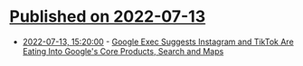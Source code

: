 # [Published on 2022-07-13](index.md)

* [2022-07-13, 15:20:00](https://tech.slashdot.org/story/22/07/13/132219/google-exec-suggests-instagram-and-tiktok-are-eating-into-googles-core-products-search-and-maps?utm_source=rss1.0mainlinkanon&utm_medium=feed) - [Google Exec Suggests Instagram and TikTok Are Eating Into Google's Core Products, Search and Maps](https://tech.slashdot.org/story/22/07/13/132219/google-exec-suggests-instagram-and-tiktok-are-eating-into-googles-core-products-search-and-maps?utm_source=rss1.0mainlinkanon&utm_medium=feed)
